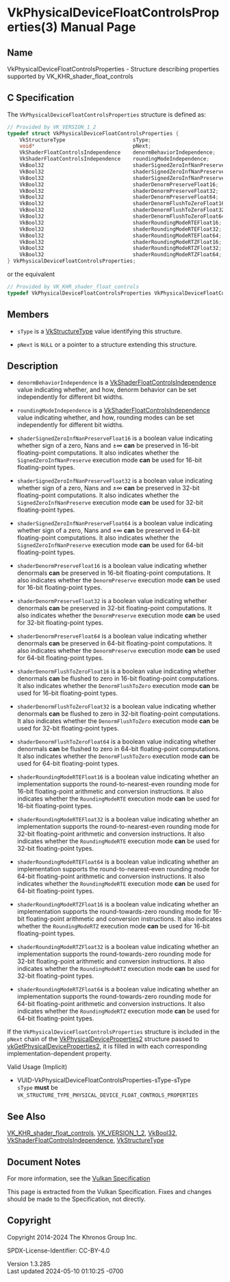 # VkPhysicalDeviceFloatControlsProperties(3) Manual Page

## Name

VkPhysicalDeviceFloatControlsProperties - Structure describing
properties supported by VK_KHR_shader_float_controls



## <a href="#_c_specification" class="anchor"></a>C Specification

The `VkPhysicalDeviceFloatControlsProperties` structure is defined as:

``` c
// Provided by VK_VERSION_1_2
typedef struct VkPhysicalDeviceFloatControlsProperties {
    VkStructureType                      sType;
    void*                                pNext;
    VkShaderFloatControlsIndependence    denormBehaviorIndependence;
    VkShaderFloatControlsIndependence    roundingModeIndependence;
    VkBool32                             shaderSignedZeroInfNanPreserveFloat16;
    VkBool32                             shaderSignedZeroInfNanPreserveFloat32;
    VkBool32                             shaderSignedZeroInfNanPreserveFloat64;
    VkBool32                             shaderDenormPreserveFloat16;
    VkBool32                             shaderDenormPreserveFloat32;
    VkBool32                             shaderDenormPreserveFloat64;
    VkBool32                             shaderDenormFlushToZeroFloat16;
    VkBool32                             shaderDenormFlushToZeroFloat32;
    VkBool32                             shaderDenormFlushToZeroFloat64;
    VkBool32                             shaderRoundingModeRTEFloat16;
    VkBool32                             shaderRoundingModeRTEFloat32;
    VkBool32                             shaderRoundingModeRTEFloat64;
    VkBool32                             shaderRoundingModeRTZFloat16;
    VkBool32                             shaderRoundingModeRTZFloat32;
    VkBool32                             shaderRoundingModeRTZFloat64;
} VkPhysicalDeviceFloatControlsProperties;
```

or the equivalent

``` c
// Provided by VK_KHR_shader_float_controls
typedef VkPhysicalDeviceFloatControlsProperties VkPhysicalDeviceFloatControlsPropertiesKHR;
```

## <a href="#_members" class="anchor"></a>Members

- `sType` is a [VkStructureType](https://registry.khronos.org/vulkan/specs/1.3-extensions/man/html/VkStructureType.html) value identifying
  this structure.

- `pNext` is `NULL` or a pointer to a structure extending this
  structure.

## <a href="#_description" class="anchor"></a>Description

- <span id="extension-features-denormBehaviorIndependence"></span>
  `denormBehaviorIndependence` is a
  [VkShaderFloatControlsIndependence](https://registry.khronos.org/vulkan/specs/1.3-extensions/man/html/VkShaderFloatControlsIndependence.html)
  value indicating whether, and how, denorm behavior can be set
  independently for different bit widths.

- <span id="extension-features-roundingModeIndependence"></span>
  `roundingModeIndependence` is a
  [VkShaderFloatControlsIndependence](https://registry.khronos.org/vulkan/specs/1.3-extensions/man/html/VkShaderFloatControlsIndependence.html)
  value indicating whether, and how, rounding modes can be set
  independently for different bit widths.

- <span id="extension-limits-shaderSignedZeroInfNanPreserveFloat16"></span>
  `shaderSignedZeroInfNanPreserveFloat16` is a boolean value indicating
  whether sign of a zero, Nans and ±∞ **can** be preserved in 16-bit
  floating-point computations. It also indicates whether the
  `SignedZeroInfNanPreserve` execution mode **can** be used for 16-bit
  floating-point types.

- <span id="extension-limits-shaderSignedZeroInfNanPreserveFloat32"></span>
  `shaderSignedZeroInfNanPreserveFloat32` is a boolean value indicating
  whether sign of a zero, Nans and ±∞ **can** be preserved in 32-bit
  floating-point computations. It also indicates whether the
  `SignedZeroInfNanPreserve` execution mode **can** be used for 32-bit
  floating-point types.

- <span id="extension-limits-shaderSignedZeroInfNanPreserveFloat64"></span>
  `shaderSignedZeroInfNanPreserveFloat64` is a boolean value indicating
  whether sign of a zero, Nans and ±∞ **can** be preserved in 64-bit
  floating-point computations. It also indicates whether the
  `SignedZeroInfNanPreserve` execution mode **can** be used for 64-bit
  floating-point types.

- <span id="extension-limits-shaderDenormPreserveFloat16"></span>
  `shaderDenormPreserveFloat16` is a boolean value indicating whether
  denormals **can** be preserved in 16-bit floating-point computations.
  It also indicates whether the `DenormPreserve` execution mode **can**
  be used for 16-bit floating-point types.

- <span id="extension-limits-shaderDenormPreserveFloat32"></span>
  `shaderDenormPreserveFloat32` is a boolean value indicating whether
  denormals **can** be preserved in 32-bit floating-point computations.
  It also indicates whether the `DenormPreserve` execution mode **can**
  be used for 32-bit floating-point types.

- <span id="extension-limits-shaderDenormPreserveFloat64"></span>
  `shaderDenormPreserveFloat64` is a boolean value indicating whether
  denormals **can** be preserved in 64-bit floating-point computations.
  It also indicates whether the `DenormPreserve` execution mode **can**
  be used for 64-bit floating-point types.

- <span id="extension-limits-shaderDenormFlushToZeroFloat16"></span>
  `shaderDenormFlushToZeroFloat16` is a boolean value indicating whether
  denormals **can** be flushed to zero in 16-bit floating-point
  computations. It also indicates whether the `DenormFlushToZero`
  execution mode **can** be used for 16-bit floating-point types.

- <span id="extension-limits-shaderDenormFlushToZeroFloat32"></span>
  `shaderDenormFlushToZeroFloat32` is a boolean value indicating whether
  denormals **can** be flushed to zero in 32-bit floating-point
  computations. It also indicates whether the `DenormFlushToZero`
  execution mode **can** be used for 32-bit floating-point types.

- <span id="extension-limits-shaderDenormFlushToZeroFloat64"></span>
  `shaderDenormFlushToZeroFloat64` is a boolean value indicating whether
  denormals **can** be flushed to zero in 64-bit floating-point
  computations. It also indicates whether the `DenormFlushToZero`
  execution mode **can** be used for 64-bit floating-point types.

- <span id="extension-limits-shaderRoundingModeRTEFloat16"></span>
  `shaderRoundingModeRTEFloat16` is a boolean value indicating whether
  an implementation supports the round-to-nearest-even rounding mode for
  16-bit floating-point arithmetic and conversion instructions. It also
  indicates whether the `RoundingModeRTE` execution mode **can** be used
  for 16-bit floating-point types.

- <span id="extension-limits-shaderRoundingModeRTEFloat32"></span>
  `shaderRoundingModeRTEFloat32` is a boolean value indicating whether
  an implementation supports the round-to-nearest-even rounding mode for
  32-bit floating-point arithmetic and conversion instructions. It also
  indicates whether the `RoundingModeRTE` execution mode **can** be used
  for 32-bit floating-point types.

- <span id="extension-limits-shaderRoundingModeRTEFloat64"></span>
  `shaderRoundingModeRTEFloat64` is a boolean value indicating whether
  an implementation supports the round-to-nearest-even rounding mode for
  64-bit floating-point arithmetic and conversion instructions. It also
  indicates whether the `RoundingModeRTE` execution mode **can** be used
  for 64-bit floating-point types.

- <span id="extension-limits-shaderRoundingModeRTZFloat16"></span>
  `shaderRoundingModeRTZFloat16` is a boolean value indicating whether
  an implementation supports the round-towards-zero rounding mode for
  16-bit floating-point arithmetic and conversion instructions. It also
  indicates whether the `RoundingModeRTZ` execution mode **can** be used
  for 16-bit floating-point types.

- <span id="extension-limits-shaderRoundingModeRTZFloat32"></span>
  `shaderRoundingModeRTZFloat32` is a boolean value indicating whether
  an implementation supports the round-towards-zero rounding mode for
  32-bit floating-point arithmetic and conversion instructions. It also
  indicates whether the `RoundingModeRTZ` execution mode **can** be used
  for 32-bit floating-point types.

- <span id="extension-limits-shaderRoundingModeRTZFloat64"></span>
  `shaderRoundingModeRTZFloat64` is a boolean value indicating whether
  an implementation supports the round-towards-zero rounding mode for
  64-bit floating-point arithmetic and conversion instructions. It also
  indicates whether the `RoundingModeRTZ` execution mode **can** be used
  for 64-bit floating-point types.

If the `VkPhysicalDeviceFloatControlsProperties` structure is included
in the `pNext` chain of the
[VkPhysicalDeviceProperties2](https://registry.khronos.org/vulkan/specs/1.3-extensions/man/html/VkPhysicalDeviceProperties2.html)
structure passed to
[vkGetPhysicalDeviceProperties2](https://registry.khronos.org/vulkan/specs/1.3-extensions/man/html/vkGetPhysicalDeviceProperties2.html),
it is filled in with each corresponding implementation-dependent
property.

Valid Usage (Implicit)

- <a href="#VUID-VkPhysicalDeviceFloatControlsProperties-sType-sType"
  id="VUID-VkPhysicalDeviceFloatControlsProperties-sType-sType"></a>
  VUID-VkPhysicalDeviceFloatControlsProperties-sType-sType  
  `sType` **must** be
  `VK_STRUCTURE_TYPE_PHYSICAL_DEVICE_FLOAT_CONTROLS_PROPERTIES`

## <a href="#_see_also" class="anchor"></a>See Also

[VK_KHR_shader_float_controls](https://registry.khronos.org/vulkan/specs/1.3-extensions/man/html/VK_KHR_shader_float_controls.html),
[VK_VERSION_1_2](https://registry.khronos.org/vulkan/specs/1.3-extensions/man/html/VK_VERSION_1_2.html), [VkBool32](https://registry.khronos.org/vulkan/specs/1.3-extensions/man/html/VkBool32.html),
[VkShaderFloatControlsIndependence](https://registry.khronos.org/vulkan/specs/1.3-extensions/man/html/VkShaderFloatControlsIndependence.html),
[VkStructureType](https://registry.khronos.org/vulkan/specs/1.3-extensions/man/html/VkStructureType.html)

## <a href="#_document_notes" class="anchor"></a>Document Notes

For more information, see the <a
href="https://registry.khronos.org/vulkan/specs/1.3-extensions/html/vkspec.html#VkPhysicalDeviceFloatControlsProperties"
target="_blank" rel="noopener">Vulkan Specification</a>

This page is extracted from the Vulkan Specification. Fixes and changes
should be made to the Specification, not directly.

## <a href="#_copyright" class="anchor"></a>Copyright

Copyright 2014-2024 The Khronos Group Inc.

SPDX-License-Identifier: CC-BY-4.0

Version 1.3.285  
Last updated 2024-05-10 01:10:25 -0700
